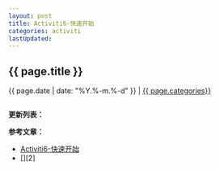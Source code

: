 ```yaml
---
layout: post
title: Activiti6-快速开始
categories: activiti
lastUpdated:
---
```


## {{ page.title }}

{{ page.date | date: "%Y.%-m.%-d" }} | <a href="/archive#{{ page.categories }}">{{ page.categories}}</a>


```

```


**更新列表：**



**参考文章：**

* [Activiti6-快速开始][1]
* [][2]

[1]: https://blog.csdn.net/gaojingyuan/article/details/78979716